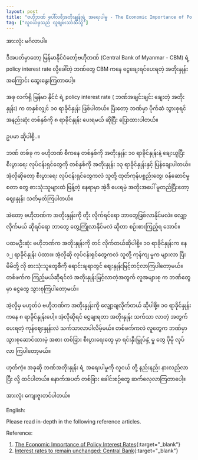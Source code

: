 ```yaml
---
layout: post
title: "ဗဟိုဘဏ် ပေါ်လစီအတိုးနှုန်းရဲ့ အရေးပါမှု - The Economic Importance of Policy Interest Rates"
tag: ["လူငယ်မှသည် လူချမ်းသာဆီသို့"]
---
```


အားလုံး မင်္ဂလာပါ။

ဒီအပတ်မှာတော့ မြန်မာနိုင်ငံတော့်ဗဟိုဘဏ် (Central Bank of Myanmar - CBM) ရဲ့ policy interest rate လို့ခေါ်တဲ့ ဘဏ်တွေ CBM ကနေ ငွေချေးရင်ပေးရတဲ့ အတိုးနှုန်း အကြောင်း ဆွေးနွေးကြတာပေါ့။


<!-- more -->

အခု လက်ရှိ မြန်မာ နိုင်ငံ ရဲ့ policy interest rate ( ဘဏ်အချင်းချင်း ချေးတဲ့ အတိုးနှုန်း) က တနှစ်လျှင် ၁၀ ရာခိုင်နှုန်း ဖြစ်ပါတယ်။ ပြီးတော့ ဘဏ်မှာ ပိုက်ဆံ သွားစုရင် အနည်းဆုံး တစ်နှစ်ကို ၈ ရာခိုင်နှုန်း ပေးရမယ် ဆိုပြီး ပြောထားပါတယ်။

ဥပမာ ဆိုပါစို့..။

ဘဏ် တစ်ခု က ဗဟိုဘဏ် စီကနေ တစ်နှစ်ကို အတိုးနှုန်း ၁၀ ရာခိုင်နှုန်းနဲ့ ချေးယူပြီး စီးပွားရေး လုပ်ငန်းရှင်တွေကို တစ်နှစ်ကို အတိုးနှုန်း ၁၃ ရာခိုင်နှုန်းနှင့် ပြန်ချေးပါတယ်။ အဲ့လိုဆိုတော့ စီးပွားရေး လုပ်ငန်းရှင်တွေကလဲ သူတို့ ထုတ်ကုန်ပစ္စည်းတွေ၊ ဝန်ဆောင်မှု စတာ တွေ စားသုံးသူများထံ ဖြန့်တဲ့ နေရာမှာ အဲ့ဒီ ပေးရမဲ့ အတိုးအပေါ် မူတည်ပြီးတော့ ဈေးနှုန်း သတ်မှတ်ကြပါတယ်။

အဲတော့ ဗဟိုဘဏ်က အတိုးနှုန်းကို တိုး လိုက်ရင်ရော ဘာတွေဖြစ်လာနိုင်မလဲ။ လျှော့လိုက်မယ် ဆိုရင်ရော ဘာတွေ တွေ့ကြုံလာနိုင်မလဲ ဆိုတာ စဉ်းစားကြည့်ရ အောင်။

ပထမဦးဆုံး ဗဟိုဘဏ်က အတိုးနှုန်းကို တင် လိုက်တယ်ဆိုပါစို့။
၁၀ ရာခိုင်နှုန်းက နေ ၁၂ ရာခိုင်နှုန်း ပဲထား။ အဲ့လိုဆို လုပ်ငန်းရှင်တွေကလဲ သူတို့ ကုန်ကျ မှုက များလာ ပြီး မိမိတို့ လို စားသုံးသူတွေစီကို ရောင်းချရာတွင် ဈေးနှုန်းမြင့်တင့်လာကြပါတော့မယ်။ တစ်ဖက်က ကြည့်မယ်ဆိုရင်လဲ အတိုးနှုန်းမြင့်လာတဲ့အတွက် လူအများစု က ဘဏ်တွေမှာ ငွေတွေ သွားစုကြပါတော့မယ်။

အဲ့လိုမှ မဟုတ်ပဲ ဗဟိုဘဏ်က အတိုးနှုန်းကို လျှော့ချလိုက်တယ် ဆိုပါစို့။ ၁၀ ရာခိုင်နှုန်း ကနေ ၈ ရာခိုင်နှုန်းပေါ့။ အဲ့လိုဆိုရင် ငွေချးရတာ အတိုးနှုန်း သက်သာ လာတဲ့ အတွက် ပေးရတဲ့ ကုန်ဈေးနှုန်းလဲ သက်သာလာပါလိမ့်မယ်။ တစ်ဖက်ကလဲ လူတွေက ဘဏ်မှာ သွားစုဆောင်ထားမဲ့ အစား တစ်ခြား စီးပွားရေးတွေ မှာ ရင်းနှီးမြှုပ်နှံ့ မှု တွေ ပိုမို လုပ်လာ ကြပါတော့မယ်။

ဟုတ်ကဲ့။ အခုဆို ဘဏ်အတိုးနှုန်း ရဲ့ အရေးပါမှုကို လူငယ် တို့ နည်းနည်း နားလည်လာပြီး လို့ ထင်ပါတယ်။ နောက်အပတ် တစ်ခြား ခေါင်းစဉ်တွေ ဆက်လေ့လာကြတာပေါ့။

အားလုံး ကျေးဇူးတင်ပါတယ်။

English:

Please read in-depth in the following reference articles.

Reference:

1. [The Economic Importance of Policy Interest Rates](https://theyouthjournal.com/2019/05/22/the-economic-importance-of-policy-interest-rates/){:target="_blank"}
2. [Interest rates to remain unchanged: Central Bank](https://www.mmtimes.com/news/interest-rates-remain-unchanged-until-2020-central-bank.html){:target="_blank"}
